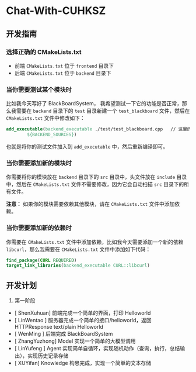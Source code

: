# Chat-With-CUHKSZ

## 开发指南

### 选择正确的 CMakeLists.txt

- 前端 `CMakeLists.txt` 位于 `frontend` 目录下
- 后端 `CMakeLists.txt` 位于 `backend` 目录下

### 当你需要测试某个模块时

比如我今天写好了 BlackBoardSystem， 我希望测试一下它的功能是否正常，那么我需要在 `backend` 目录下的 `test` 目录新建一个 `test_blackboard` 文件，然后在 `CMakeLists.txt` 文件中修改如下：

```cmake
add_executable(backend_executable ./test/test_blackboard.cpp   // 这里的test_blackboard.cpp是你新建的测试文件
        ${BACKEND_SOURCES})
```

也就是将你的测试文件加入到 `add_executable` 中，然后重新编译即可。

### 当你需要添加新的模块时

你需要将你的模块放在 `backend` 目录下的 `src` 目录中，头文件放在 `include` 目录中，然后在 `CMakeLists.txt` 文件不需要修改，因为它会自动扫描 `src` 目录下的所有文件。

**注意：** 如果你的模块需要依赖其他模块，请在 `CMakeLists.txt` 文件中添加依赖。

### 当你需要添加新的依赖时

你需要在 `CMakeLists.txt` 文件中添加依赖，比如我今天需要添加一个新的依赖 `libcurl`，那么我需要在 `CMakeLists.txt` 文件中添加如下代码：

```cmake
find_package(CURL REQUIRED)
target_link_libraries(backend_executable CURL::libcurl)
```

## 开发计划

1. 第一阶段

- [ ShenXuhuan] 前端完成一个简单的界面，打印 Helloworld
- [ LinWentao ] 服务器完成一个简单的接口/helloworld，返回 HTTPResponse text/plain Helloworld
- [ WenMing ] 后端完成 BlackBoardSystem
- [ ZhangYuzhong] Model 实现一个简单的大模型调用
- [ LinYufeng ] Agent 实现简单自循环，实现随机动作（查询，执行，总结输出），实现历史记录存储
- [ XUYifan] Knowledge 构思完成，实现一个简单的文本存储
